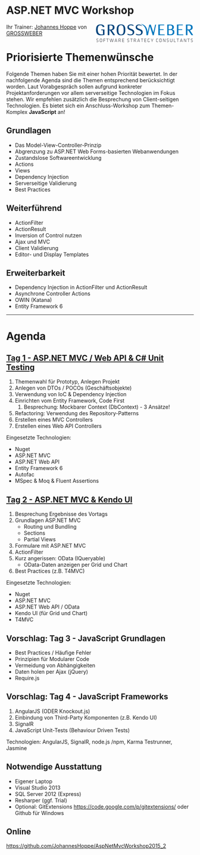 # ASP.NET MVC Workshop
<img src="Images/grossweber.png" align="right">

Ihr Trainer: [Johannes Hoppe](http://www.haushoppe-its.de) von [GROSSWEBER](http://grossweber.com/)



# Priorisierte Themenwünsche

Folgende Themen haben Sie mit einer hohen Priorität bewertet. In der nachfolgende Agenda sind die Themen entsprechend berücksichtigt worden. Laut Vorabgespräch sollen aufgrund konkreter Projektanforderungen vor allem serverseitige Technologien im Fokus stehen. Wir empfehlen zusätzlich die Besprechung von Client-seitigen Technologien. Es bietet sich ein Anschluss-Workshop zum Themen-Komplex **JavaScript** an!  

## Grundlagen
- Das Model-View-Controller-Prinzip
- Abgrenzung zu ASP.NET Web Forms-basierten Webanwendungen
- Zustandslose Softwareentwicklung
- Actions
- Views
- Dependency Injection
- Serverseitige Validierung
- Best Practices

## Weiterführend
- ActionFilter
- ActionResult
- Inversion of Control nutzen
- Ajax und MVC
- Client Validierung
- Editor- und Display Templates

## Erweiterbarkeit
- Dependency Injection in ActionFilter und ActionResult
- Asynchrone Controller Actions
- OWIN (Katana)
- Entity Framework 6



<hr>

<div style="page-break-after: always;"></div>

# Agenda


## [Tag 1 - ASP.NET MVC / Web API & C# Unit Testing](Tag_1.md)

1. Themenwahl für Prototyp, Anlegen Projekt
2. Anlegen von DTOs / POCOs (Geschäftsobjekte)
3. Verwendung von IoC & Dependency Injection
4. Einrichten vom Entity Framework, Code First
    1. Besprechung: Mockbarer Context (DbContext) - 3 Ansätze!
5. Refactoring: Verwendung des Repository-Patterns
6. Erstellen eines MVC Controllers
7. Erstellen eines Web API Controllers

Eingesetzte Technologien:
- Nuget
- ASP.NET MVC
- ASP.NET Web API
- Entity Framework 6
- Autofac
- MSpec & Moq & Fluent Assertions


## [Tag 2 - ASP.NET MVC & Kendo UI](Tag_2.md)
1. Besprechung Ergebnisse des Vortags
2. Grundlagen ASP.NET MVC
    * Routing und Bundling
    * Sections
    * Partial Views 
3. Formulare mit ASP.NET MVC
4. ActionFilter
5. Kurz angerissen: OData (IQueryable)
    * OData-Daten anzeigen per Grid und Chart
6. Best Practices (z.B. T4MVC)

Eingesetzte Technologien:
- Nuget
- ASP.NET MVC
- ASP.NET Web API / OData
- Kendo UI (für Grid und Chart)
- T4MVC

## Vorschlag: Tag 3 - JavaScript Grundlagen

- Best Practices / Häufige Fehler
- Prinzipien für Modularer Code
- Vermeidung von Abhängigkeiten
- Daten holen per Ajax (jQuery)
- Require.js


## Vorschlag: Tag 4 - JavaScript Frameworks
1. AngularJS (ODER Knockout.js)
2. Einbindung von Third-Party Komponenten (z.B. Kendo UI)
2. SignalR
4. JavaScript Unit-Tests (Behaviour Driven Tests)


Technologien: AngularJS, SignalR, node.js /npm, Karma Testrunner, Jasmine



## Notwendige Ausstattung

* Eigener Laptop                              
* Visual Studio 2013
* SQL Server 2012 (Express)
* Resharper (ggf. Trial)
* Optional: GitExtensions https://code.google.com/p/gitextensions/ oder Github für Windows


## Online

https://github.com/JohannesHoppe/AspNetMvcWorkshop2015_2